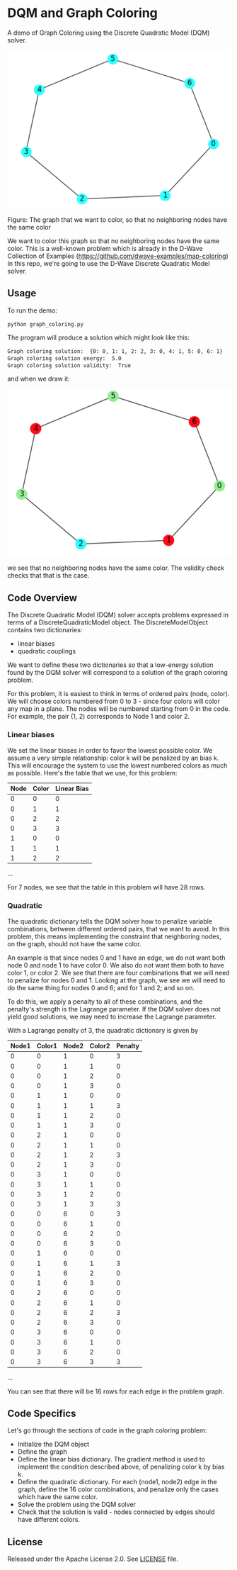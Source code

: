 # DQM and Graph Coloring

A demo of Graph Coloring using the Discrete Quadratic Model (DQM) solver.

![Original Plot](readme_imgs/not_color_yet.png)

Figure: The graph that we want to color, so that no neighboring nodes have the same color

We want to color this graph so that no neighboring nodes have the same color. This is a well-known problem which is already in the D-Wave Collection of Examples (https://github.com/dwave-examples/map-coloring) In this repo, we're going to use the D-Wave Discrete Quadratic Model solver.

## Usage

To run the demo:

```bash
python graph_coloring.py
```

The program will produce a solution which might look like this:

```
Graph coloring solution:  {0: 0, 1: 1, 2: 2, 3: 0, 4: 1, 5: 0, 6: 1}
Graph coloring solution energy:  5.0
Graph coloring solution validity:  True
```

and when we draw it:

![Color Plot](readme_imgs/color.png)

we see that no neighboring nodes have the same color. The validity check checks that that is the case.

## Code Overview
The Discrete Quadratic Model (DQM) solver accepts problems expressed in terms of a DiscreteQuadraticModel object. The DiscreteModelObject contains two dictionaries:

* linear biases
* quadratic couplings

We want to define these two dictionaries so that a low-energy solution found by the DQM solver will correspond to a solution of the graph coloring problem.

For this problem, it is easiest to think in terms of ordered pairs (node, color). We will choose colors numbered from 0 to 3 - since four colors will color any map in a plane. The nodes will be numbered starting from 0 in the code. For example, the pair (1, 2) corresponds to Node 1 and color 2.

### Linear biases

We set the linear biases in order to favor the lowest possible color. We assume a very simple relationship: color k will be penalized by an bias k. This will encourage the system to use the lowest numbered colors as much as possible. Here's the table that we use, for this problem:

|Node|Color|Linear Bias|
|----|-----|-----------|
|0|0|0|
|0|1|1|
|0|2|2|
|0|3|3|
|1|0|0|
|1|1|1|
|1|2|2|
...

For 7 nodes, we see that the table in this problem will have 28 rows.

### Quadratic

The quadratic dictionary tells the DQM solver how to penalize variable combinations, between different ordered pairs, that we want to avoid. In this problem, this means implementing the constraint that neighboring nodes, on the graph, should not have the same color.

An example is that since nodes 0 and 1 have an edge, we do not want both node 0 and node 1 to have color 0. We also do not want them both to have color 1, or color 2. We see that there are four combinations that we will need to penalize for nodes 0 and 1. Looking at the graph, we see we will need to do the same thing for nodes 0 and 6; and for 1 and 2; and so on.

To do this, we apply a penalty to all of these combinations, and the penalty's strength is the Lagrange parameter. If the DQM solver does not yield good solutions, we may need to increase the Lagrange parameter.

With a Lagrange penalty of 3, the quadratic dictionary is given by

|Node1|Color1|Node2|Color2|Penalty|
|-----|------|-----|------|-------|
|0|0|1|0|3|
|0|0|1|1|0|
|0|0|1|2|0|
|0|0|1|3|0|
|0|1|1|0|0|
|0|1|1|1|3|
|0|1|1|2|0|
|0|1|1|3|0|
|0|2|1|0|0|
|0|2|1|1|0|
|0|2|1|2|3|
|0|2|1|3|0|
|0|3|1|0|0|
|0|3|1|1|0|
|0|3|1|2|0|
|0|3|1|3|3|
|0|0|6|0|3|
|0|0|6|1|0|
|0|0|6|2|0|
|0|0|6|3|0|
|0|1|6|0|0|
|0|1|6|1|3|
|0|1|6|2|0|
|0|1|6|3|0|
|0|2|6|0|0|
|0|2|6|1|0|
|0|2|6|2|3|
|0|2|6|3|0|
|0|3|6|0|0|
|0|3|6|1|0|
|0|3|6|2|0|
|0|3|6|3|3|
...

You can see that there will be 16 rows for each edge in the problem graph.

## Code Specifics

Let's go through the sections of code in the graph coloring problem:

* Initialize the DQM object
* Define the graph
* Define the linear bias dictionary. The gradient method is used to implement the condition described above, of penalizing color k by bias k.
* Define the quadratic dictionary. For each (node1, node2) edge in the graph, define the 16 color combinations, and penalize only the cases which have the same color.
* Solve the problem using the DQM solver
* Check that the solution is valid - nodes connected by edges should have different colors.

## License

Released under the Apache License 2.0. See [LICENSE](LICENSE) file.
